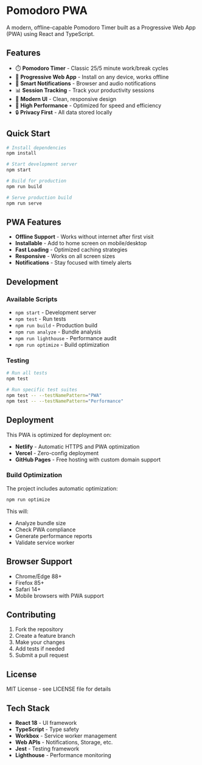 # Pomodoro PWA

A modern, offline-capable Pomodoro Timer built as a Progressive Web App (PWA) using React and TypeScript.

## Features

- ⏱️ **Pomodoro Timer** - Classic 25/5 minute work/break cycles
- 📱 **Progressive Web App** - Install on any device, works offline
- 🔔 **Smart Notifications** - Browser and audio notifications
- 📊 **Session Tracking** - Track your productivity sessions
- 🎨 **Modern UI** - Clean, responsive design
- 🚀 **High Performance** - Optimized for speed and efficiency
- 🔒 **Privacy First** - All data stored locally

## Quick Start

```bash
# Install dependencies
npm install

# Start development server
npm start

# Build for production
npm run build

# Serve production build
npm run serve
```

## PWA Features

- **Offline Support** - Works without internet after first visit
- **Installable** - Add to home screen on mobile/desktop
- **Fast Loading** - Optimized caching strategies
- **Responsive** - Works on all screen sizes
- **Notifications** - Stay focused with timely alerts

## Development

### Available Scripts

- `npm start` - Development server
- `npm test` - Run tests
- `npm run build` - Production build
- `npm run analyze` - Bundle analysis
- `npm run lighthouse` - Performance audit
- `npm run optimize` - Build optimization

### Testing

```bash
# Run all tests
npm test

# Run specific test suites
npm test -- --testNamePattern="PWA"
npm test -- --testNamePattern="Performance"
```

## Deployment

This PWA is optimized for deployment on:

- **Netlify** - Automatic HTTPS and PWA optimization
- **Vercel** - Zero-config deployment
- **GitHub Pages** - Free hosting with custom domain support

### Build Optimization

The project includes automatic optimization:

```bash
npm run optimize
```

This will:
- Analyze bundle size
- Check PWA compliance
- Generate performance reports
- Validate service worker

## Browser Support

- Chrome/Edge 88+
- Firefox 85+
- Safari 14+
- Mobile browsers with PWA support

## Contributing

1. Fork the repository
2. Create a feature branch
3. Make your changes
4. Add tests if needed
5. Submit a pull request

## License

MIT License - see LICENSE file for details

## Tech Stack

- **React 18** - UI framework
- **TypeScript** - Type safety
- **Workbox** - Service worker management
- **Web APIs** - Notifications, Storage, etc.
- **Jest** - Testing framework
- **Lighthouse** - Performance monitoring